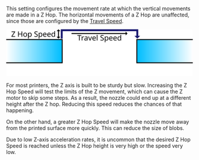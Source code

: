 This setting configures the movement rate at which the vertical movements are made in a Z Hop. The horizontal movements of a Z Hop are unaffected, since those are configured by the [Travel Speed](speed_travel.md).

![The vertical movement is made at the Z Hop Speed](../images/speed_z_hop.svg)

For most printers, the Z axis is built to be sturdy but slow. Increasing the Z Hop Speed will test the limits of the Z movement, which can cause the Z motor to skip some steps. As a result, the nozzle could end up at a different height after the Z hop. Reducing this speed reduces the chances of that happening.

On the other hand, a greater Z Hop Speed will make the nozzle move away from the printed surface more quickly. This can reduce the size of blobs.

Due to low Z-axis acceleration rates, it is uncommon that the desired Z Hop Speed is reached unless the Z Hop height is very high or the speed very low.